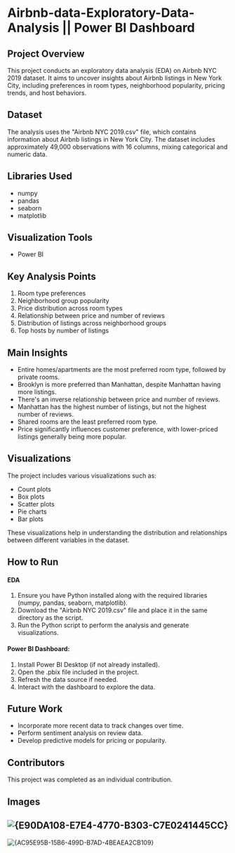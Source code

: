 # Airbnb-data-Exploratory-Data-Analysis || Power BI Dashboard



## Project Overview
This project conducts an exploratory data analysis (EDA) on Airbnb NYC 2019 dataset. It aims to uncover insights about Airbnb listings in New York City, including preferences in room types, neighborhood popularity, pricing trends, and host behaviors.

## Dataset
The analysis uses the "Airbnb NYC 2019.csv" file, which contains information about Airbnb listings in New York City. The dataset includes approximately 49,000 observations with 16 columns, mixing categorical and numeric data.

## Libraries Used
- numpy
- pandas
- seaborn
- matplotlib

## Visualization Tools
- Power BI

## Key Analysis Points
1. Room type preferences
2. Neighborhood group popularity
3. Price distribution across room types
4. Relationship between price and number of reviews
5. Distribution of listings across neighborhood groups
6. Top hosts by number of listings

## Main Insights
- Entire homes/apartments are the most preferred room type, followed by private rooms.
- Brooklyn is more preferred than Manhattan, despite Manhattan having more listings.
- There's an inverse relationship between price and number of reviews.
- Manhattan has the highest number of listings, but not the highest number of reviews.
- Shared rooms are the least preferred room type.
- Price significantly influences customer preference, with lower-priced listings generally being more popular.

## Visualizations
The project includes various visualizations such as:
- Count plots
- Box plots
- Scatter plots
- Pie charts
- Bar plots

These visualizations help in understanding the distribution and relationships between different variables in the dataset.

## How to Run
#### EDA 
1. Ensure you have Python installed along with the required libraries (numpy, pandas, seaborn, matplotlib).
2. Download the "Airbnb NYC 2019.csv" file and place it in the same directory as the script.
3. Run the Python script to perform the analysis and generate visualizations.

#### Power BI Dashboard:
1. Install Power BI Desktop (if not already installed).
2. Open the .pbix file included in the project.
3. Refresh the data source if needed.
4. Interact with the dashboard to explore the data.

## Future Work
- Incorporate more recent data to track changes over time.
- Perform sentiment analysis on review data.
- Develop predictive models for pricing or popularity.

## Contributors
This project was completed as an individual contribution.

## Images
![{E90DA108-E7E4-4770-B303-C7E0241445CC}](https://github.com/user-attachments/assets/1aba0957-a960-46f1-9cb5-4479fa65aced)
 -----------------------------------
![{AC95E95B-15B6-499D-B7AD-4BEAEA2CB109}](https://github.com/user-attachments/assets/1f4daff3-a031-4692-b115-f6ad26d32bcf)



